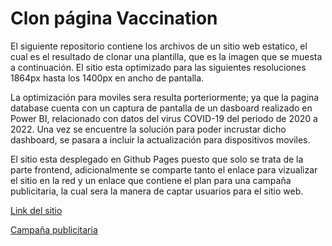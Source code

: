 # Clon página Vaccination

El siguiente repositorio contiene los archivos de un sitio web estatico, el cual es el resultado de clonar una plantilla, que es la imagen que se muesta a continuación. El sitio esta optimizado para las siguientes resoluciones 1864px hasta los 1400px en ancho de pantalla.


La optimización para moviles sera resulta porteriormente; ya que la pagina database cuenta con un captura de pantalla de un dasboard realizado en Power BI, relacionado con datos del virus COVID-19 del periodo de 2020 a 2022. Una vez se encuentre la solución para poder incrustar dicho dashboard, se pasara a incluir la actualización para dispositivos moviles.

El sitio esta desplegado en Github Pages puesto que solo se trata de la parte frontend, adicionalmente se comparte tanto el enlace para vizualizar el sitio en la red y un enlace que contiene el plan para una campaña publicitaria, la cual sera la manera de captar usuarios para el sitio web.

[Link del sitio](https://angelcruzo.github.io/vaccination-COVID/)

[Campaña publicitaria](https://miro.com/app/board/uXjVOGmpBL0=/?invite_link_id=651295536913)
